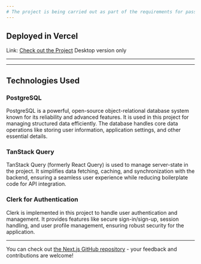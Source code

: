 ```yaml
---
# The project is being carried out as part of the requirements for passing the Web Design course at The Open University.
---
```

## Deployed in Vercel

Link: [Check out the Project](https://schoolmanager-mu.vercel.app/)     Desktop version only


---

---

## Technologies Used

### **PostgreSQL**
PostgreSQL is a powerful, open-source object-relational database system known for its reliability and advanced features. It is used in this project for managing structured data efficiently. The database handles core data operations like storing user information, application settings, and other essential details.

### **TanStack Query**
TanStack Query (formerly React Query) is used to manage server-state in the project. It simplifies data fetching, caching, and synchronization with the backend, ensuring a seamless user experience while reducing boilerplate code for API integration.

### **Clerk for Authentication**
Clerk is implemented in this project to handle user authentication and management. It provides features like secure sign-in/sign-up, session handling, and user profile management, ensuring robust security for the application.

---

You can check out [the Next.js GitHub repository](https://github.com/vercel/next.js) - your feedback and contributions are welcome!


